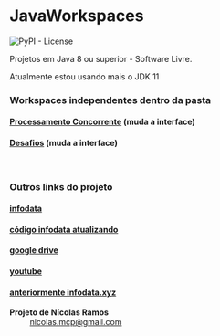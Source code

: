 # JavaWorkspaces


![PyPI - License](https://img.shields.io/pypi/l/Django.svg?style=for-the-badge)


Projetos em Java 8 ou superior - Software Livre.


Atualmente estou usando mais o JDK 11


### Workspaces independentes dentro da pasta


#### [Processamento Concorrente](https://github1s.com/NicolasMCP/JavaWorkspaces/blob/main/jdev-treinamento/modulo14/processamento-concorrente-thred/ProcessamentoConcorrenteThread/src/xyz/infodata/processamento/concorrente/ProcessamentoConcorrente.java)       (muda a interface)


#### [Desafios](https://github1s.com/NicolasMCP/JavaWorkspaces/blob/main/Desafios/src/infodata/aplication/DesafioCPF.java)       (muda a interface)


<br/>

### Outros links do projeto


#### [infodata](https://nicolasmcp.github.io/infodata/)


#### [código infodata atualizando](https://github.com/NicolasMCP/infodata/blob/main/README.md)


#### [google drive](https://drive.google.com/drive/folders/0B8C7-DYa7vcUUVRzanFhZENMTFU)


#### [youtube](https://www.youtube.com/channel/UCYI7lWiyTmdY8vU6Ub1LZAw)


#### [anteriormente infodata.xyz](https://github.com/NicolasMCP/infodata.xyz/blob/master/README.md)


**Projeto de Nícolas Ramos**
<br/>
&nbsp;&nbsp;&nbsp;&nbsp;&nbsp;&nbsp;&nbsp;&nbsp;&nbsp;[nicolas.mcp@gmail.com](mailto:nicolas.mcp@gmail.com)

